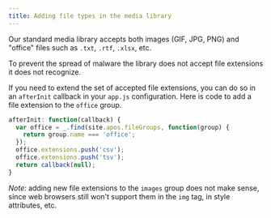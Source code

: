 ```yaml
---
title: Adding file types in the media library
---
```


Our standard media library accepts both images (GIF, JPG, PNG) and "office" files such as `.txt`, `.rtf`, `.xlsx`, etc.

To prevent the spread of malware the library does not accept file extensions it does not recognize.

If you need to extend the set of accepted file extensions, you can do so in an `afterInit` callback in your `app.js` configuration. Here is code to add a file extension to the `office` group.

```javascript
afterInit: function(callback) {
  var office = _.find(site.apos.fileGroups, function(group) {
    return group.name === 'office';
  });
  office.extensions.push('csv');
  office.extensions.push('tsv');
  return callback(null);
}
```

*Note:* adding new file extensions to the `images` group does not make sense, since web browsers still won't support them in the `img` tag, in style attributes, etc.
